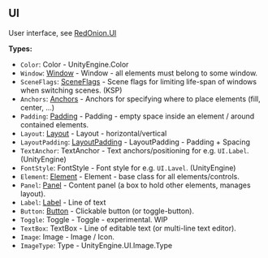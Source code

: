 ## UI

User interface, see [RedOnion.UI](../../RedOnion.UI/README.md)


**Types:**
- `Color`: Color - UnityEngine.Color
- `Window`: [Window](../../RedOnion.UI/Window.md) - Window - all elements must belong to some window.
- `SceneFlags`: [SceneFlags](../../RedOnion.UI/SceneFlags.md) - Scene flags for limiting life-span of windows when switching scenes. (KSP)
- `Anchors`: [Anchors](../../RedOnion.UI/Anchors.md) - Anchors for specifying where to place elements (fill, center, ...)
- `Padding`: [Padding](../../RedOnion.UI/Padding.md) - Padding - empty space inside an element / around contained elements.
- `Layout`: [Layout](../../RedOnion.UI/Layout.md) - Layout - horizontal/vertical
- `LayoutPadding`: [LayoutPadding](../../RedOnion.UI/LayoutPadding.md) - LayoutPadding - Padding + Spacing
- `TextAnchor`: TextAnchor - Text anchors/positioning for e.g. `UI.Label`. (UnityEngine)
- `FontStyle`: FontStyle - Font style for e.g. `UI.Lavel`. (UnityEngine)
- `Element`: [Element](../../RedOnion.UI/Element.md) - Element - base class for all elements/controls.
- `Panel`: [Panel](../../RedOnion.UI/Panel.md) - Content panel (a box to hold other elements, manages layout).
- `Label`: [Label](../../RedOnion.UI/Label.md) - Line of text
- `Button`: [Button](../../RedOnion.UI/Button.md) - Clickable button (or toggle-button).
- `Toggle`: Toggle - Toggle - experimental. WIP
- `TextBox`: TextBox - Line of editable text (or multi-line text editor).
- `Image`: Image - Image / Icon.
- `ImageType`: Type - UnityEngine.UI.Image.Type
